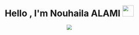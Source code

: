 <h1 align="center">Hello , I'm Nouhaila ALAMI <img src="https://media.giphy.com/media/hvRJCLFzcasrR4ia7z/giphy.gif" width="35"></h1>
<p align="center">
  <a href="https://github.com/DenverCoder1/readme-typing-svg"><img src="https://readme-typing-svg.herokuapp.com?font=Time+New+Roman&color=%66Ac0000&size=25&center=true&vCenter=true&width=600&height=100&lines=Data+Analyst+@+Intelcia+IT+Solutions;AI+Enthousiast;Motivated+person"></a>
</p>
